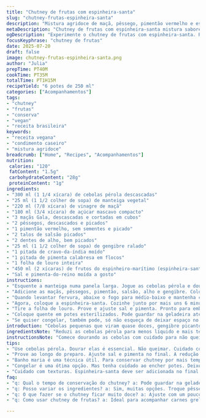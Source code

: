 ```yaml
---
title: "Chutney de frutas com espinheira-santa"
slug: "chutney-frutas-espinheira-santa"
description: "Mistura agridoce de maçã, pêssego, pimentão vermelho e espinheira-santa, cozida com cebolas pérola e especiarias, engrossada com frutas silvestres como o espinheiro-marítimo. Versão adaptada com toque levemente picante e aroma marcante do louro. Conserva seis potes, aprox. 250ml cada. Ideal pra acompanhar carnes ou para dar vida a sanduíches. Sem glúten, lactose, ovos e vegano. Tem açúcar mascavo em menor dose, triturado suavemente para textura mais rusticona, cozimento ligeiramente ajustado para melhor cozimento das frutas e firmeza do molho. Plus pimenta calabresa quebrada e folha de louro como diferencial."
metaDescription: "Chutney de frutas com espinheira-santa mistura sabores do Brasil e França. Acompanha carnes e sanduíches. Uma explosão de sabores e texturas."
ogDescription: "Experimente o chutney de frutas com espinheira-santa. Receita única para acompanhar suas refeições. Rústico e cheio de sabor."
focusKeyphrase: "chutney de frutas"
date: 2025-07-20
draft: false
image: chutney-frutas-espinheira-santa.png
author: "Julia"
prepTime: PT40M
cookTime: PT35M
totalTime: PT1H15M
recipeYield: "6 potes de 250 ml"
categories: ["Acompanhamentos"]
tags:
- "chutney"
- "frutas"
- "conserva"
- "vegan"
- "receita brasileira"
keywords:
- "receita vegana"
- "condimento caseiro"
- "mistura agridoce"
breadcrumb: ["Home", "Recipes", "Acompanhamentos"]
nutrition: 
 calories: "120"
 fatContent: "1.5g"
 carbohydrateContent: "28g"
 proteinContent: "1g"
ingredients:
- "300 ml (1 1/4 xícara) de cebolas pérola descascadas"
- "25 ml (1 1/2 colher de sopa) de manteiga vegetal"
- "220 ml (7/8 xícara) de vinagre de maçã"
- "180 ml (3/4 xícara) de açúcar mascavo compacto"
- "3 maçãs Gala, descascadas e cortadas em cubos"
- "2 pêssegos, descascados e picados"
- "1 pimentão vermelho, sem sementes e picado"
- "2 talos de salsão picados"
- "2 dentes de alho, bem picados"
- "25 ml (1 1/2 colher de sopa) de gengibre ralado"
- "1 pitada de cravo-da-índia moído"
- "1 pitada de pimenta calabresa em flocos"
- "1 folha de louro inteira"
- "450 ml (2 xícaras) de frutos do espinheiro-marítimo (espinheira-santa)"
- "Sal e pimenta-do-reino moída a gosto"
instructions:
- "Esquente a manteiga numa panela larga. Jogue as cebolas pérola e doure até que fiquem translúcidas, uns 8 minutos. Jogue sal e pimenta, mexa."
- "Adicione as maçãs, pêssegos, pimentão, salsão, alho e gengibre. Coloque vinagre e açúcar mascavo. Junte cravo, pimenta calabresa e a folha de louro inteira. Misture tudo e leve ao fogo alto até ferver."
- "Quando levantar fervura, abaixe o fogo para médio-baixo e mantenha cozinhando, mexendo de vez em quando, por cerca de 25 minutos. Vai reduzir, os pedaços vão amolecendo, o cheiro fica mais intenso."
- "Agora, coloque a espinheira-santa. Cozinhe junto por mais uns 6 minutos, até os frutos amaciarem e o caldo engrossar em xarope ralo."
- "Tire a folha de louro. Prove e ajuste sal e pimenta. Pronto para embalar."
- "Coloque quente em potes esterilizados. Pode guardar na geladeira até 3 semanas. Para conservar mais tempo, feche bem e faça banho maria por 18 minutos para selar."
- "Se quiser congelar, também pode, só não esqueça de deixar espaço no pote para expandir."
introduction: "Cebolas pequenas que viram quase doces, gengibre picante para dar cara. Frutas de verdade, maçã pra dar doçura firme, pêssego pra um toque fresco e um pimentão vermelho vibrante para cor e sabor. O talo de salsão cruza textura, ruge com o alho cortado fininho. Vem o vinagre de maçã, ácido, que equilibra o açúcar mascavo menos doce que o normal. Cravo e uma pitada de pimenta calabresa para um empurrãozinho na língua. Folha de louro pelo aroma tradicional, traz aquele perfume que lembra cozinha de vó. Os frutos do espinheiro-marítimo entram só no final, para soltar essa acidulância típica, mas sem perder textura. Cozimento feito no ritmo certo, para nem amolecer demais, nem ficar duro. Terminou, embalagem em potes já esterilizados pra evitar drama. Mistura que faz bem na geladeira, mas também pode virar conserva caseira com banho maria. Para comer com carne, queijo, torrada.. ou só pra inventar um sanduíche diferente."
ingredientsNote: "Reduzi as cebolas pérola para menos líquido e mais textura. Substituí manteiga comum por manteiga vegetal para atender quem evita lactose, mantendo cremosidade. Troquei o vinagre de cidra pelo de maçã para sabor mais suave, e diminui o açúcar mascavo para não ficar extremamente doce, justa na medida. Acrescentei folha de louro para aroma mais profundo, além de pimenta calabresa que substitui o pimenta de cayena original, trazendo picância mais aromática. A quantidade maior de frutos do espinheiro-marítimo reforça o ácido natural e ajuda na conservação do chutney. A maçã Gala entrou para equilibrar doçura e firmeza, pêssego usado ancora frescor. A combinação dos ingredientes cria um chutney rústico, com textura irregular, que pede colherada generosa com pratos fortes ou simples."
instructionsNote: "Comece dourando as cebolas com cuidado para não queimar, isso é base do sabor. Depois, junte as frutas, legumes e temperos junto ao vinagre e açúcar, sempre mexendo. Temperatura alta é só para levantar fervura rápida; então, abaixa para evitar desmanchar demais as frutas e garantir que o molho ganhe corpo com redução gradual. Cerca de 25 minutos nessa fase, timer básico pra ir vendo. No final, acrescente os frutos do espinheiro-marítimo e cozinhe só mais alguns minutos para eles soltarem cor e sabor, sem virar purê. Retire o louro para evitar amargor. Caso queira conservar em potes para longo prazo, esterilize os potes antes, encha quente, feche bem e faça banho maria por 18 minutos para vácuo. Pode guardar em geladeira por semanas se usar imediatamente. Congelar é opção pratica, só deixa espaço para expansão. Ajuste sal e pimenta só no final, porque a redução pode intensificar esses sabores. É simples, mas cheio de detalhes para texturas e sabores se encontrarem."
tips:
- "Use cebolas pérola. Dourar elas é essencial. Não queimar. Cuidado com temperatura. Mesma coisa para frutas, não desmanchar. Manter textura. O sal e pimenta são importantes. Assim equilibra o sabor."
- "Prove ao longo do preparo. Ajuste sal e pimenta no final. A redução pode intensificar esses sabores. Ajustar no início, pode ser arriscado. A pimenta calabresa dá um toque especial. Não exagere para não ficar muito picante. O equilíbrio é a chave."
- "Banho maria é uma técnica útil. Para conservar chutney por mais tempo. Encha potes quentes, feche bem. Cozinhar por 18 minutos. Selar e garantir vácuo. Pode guardar na geladeira. Mas o banho maria facilita no armazenamento."
- "Congelar é uma ótima opção. Mas tenha cuidado ao encher potes. Deixe espaço para expansão. Se não, vai quebrar na geladeira. Chutney pode durar semanas. Mas prefira comer logo. Fresco é sempre melhor."
- "Cuidado com texturas. Espinheira-santa deve ser adicionada no final. Cozinhar demais pode perder a acidez. Maçã Gala e pêssego trazem doçura e frescor. Eles equilibram todos os sabores na mistura. Nem tudo precisa ficar em purê."
faq:
- "q: Qual o tempo de conservação do chutney? a: Pode guardar na geladeira por até 3 semanas. Banho maria aumenta o prazo. Fechar bem é crucial. Se congelar, cuidado com expansão."
- "q: Posso variar os ingredientes? a: Sim, muitas opções. Troque pêssego por outra fruta. Experimente com abacaxi ou manga. Mantenha sim a espinheira-santa para o toque ácido. Funciona bem."
- "q: O que fazer se o chutney ficar muito doce? a: Ajuste com um pouco mais de vinagre. Tente adicionar uma pitada de sal. O equilíbrio é fundamental. Às vezes, menos açúcar na receita ajuda."
- "q: Como usar chutney de frutas? a: Ideal para acompanhar carnes grelhadas. Ótimo com queijos também. Usar em sanduíches é uma boa ideia. Adiciona sabor e frescor. Basta ser criativo na cozinha."

---
```


